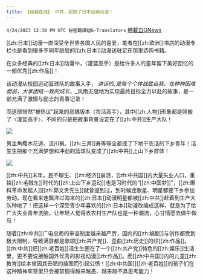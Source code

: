 ```yaml
---
title: 【秘翻在线】 中共，别毁了日本经典动漫！
---
```

`4/24/2023 12:38 PM UTC 秘密翻譯組G-Translators` [轉載自GNews](https://gnews.org/articles/1249493)

          

[[zh:日本]]动漫一直深受全世界各国人民的喜爱，笔者在[[zh:欧洲]]书店的动漫专栏也是看到很多不同年龄层的[[zh:日本]]动漫迷驻足在那里选购书籍。

在众多经典的[[zh:日本]]动漫中，〈灌篮高手〉是给许多人的童年留下美好回忆的一部优秀[[zh:作品]]！

该动漫从校园运动篮球队的故事入手， _讲诉的_是每个个体战胜自我，在种种困难面前，大家团结一致的成长_，_风雨无阻地为实现最终目标全力以赴的故事，是一部充满了激情与励志的青春记录！

而这部悄然“被热议”起来的恶搞版本〈农活高手〉，其中[[zh:人物]]形象都是照搬了〈灌篮高手〉，不同的只是把故事背景设定在了[[zh:中共]]生产大队！

![](https://i.imgur.com/GRW7KfD.jpg)

男主角樱木花道、流川枫、[[zh:三井]]寿等等全都成了下地干农活的下乡青年！活生生把那个充满梦想和冲劲的篮球队变成了[[zh:中共]]上山下乡群体！

![](https://i.imgur.com/BeuhbPv.png)

[[zh:中共]]末年，民不聊生、[[zh:经济]]崩溃，[[zh:中共国]]内大量失业人口，重拾[[zh:毛贼东]]时代的[[zh:上山下乡运动]]也是习时代的“[[zh:中国梦]]”，[[zh:爆料革命发起人]][[zh:郭文贵先生]]就曾提到过，到时候连歌星、明星都要下乡参加劳动。现在看来连飘洋过海来的[[zh:日本]]动漫明星都被[[zh:中共]]赶着到生产大队种地了！把这样一个深受青少年喜欢的[[zh:日本]]动漫改编成这样，就是为了给广大失业青年洗脑，让年轻人觉得去农村生产队也是一种潮流，心甘情愿去做牛做马！

随着[[zh:中共]]广电总局的审查制度越来越严厉，国内的[[zh:编剧]]与创作都受到极大限制，导致满屏都是歌颂[[zh:共产党]]、歪曲[[zh:历史]]的烂[[zh:作品]]。[[zh:中共]]把[[zh:老百姓]]活生生圈在了一个[[zh:共产党]]特色的[[zh:娱乐]]生活里，更不要说接触国外优秀的影视动漫[[zh:作品]]。而[[zh:中共国]]内的儿童[[zh:教育]]绘本曾因其丑陋的插图而引起公愤！[[zh:中共国]][[zh:老百姓]]的孩子们在这种精神牢笼里只会被禁锢得越来越愚、越来越不具思考能力！
